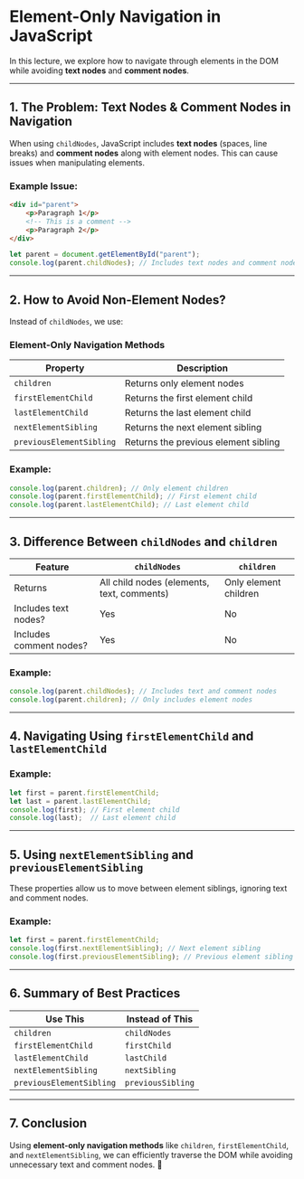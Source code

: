 # **Element-Only Navigation in JavaScript** 

In this lecture, we explore how to navigate through elements in the DOM while avoiding **text nodes** and **comment nodes**.

---

## **1. The Problem: Text Nodes & Comment Nodes in Navigation**
When using `childNodes`, JavaScript includes **text nodes** (spaces, line breaks) and **comment nodes** along with element nodes. This can cause issues when manipulating elements.

### **Example Issue:**
```html
<div id="parent">
    <p>Paragraph 1</p>
    <!-- This is a comment -->
    <p>Paragraph 2</p>
</div>
```
```javascript
let parent = document.getElementById("parent");
console.log(parent.childNodes); // Includes text nodes and comment nodes
```

---

## **2. How to Avoid Non-Element Nodes?**
Instead of `childNodes`, we use:

### **Element-Only Navigation Methods**
| Property | Description |
|----------|-------------|
| `children` | Returns only element nodes |
| `firstElementChild` | Returns the first element child |
| `lastElementChild` | Returns the last element child |
| `nextElementSibling` | Returns the next element sibling |
| `previousElementSibling` | Returns the previous element sibling |

### **Example:**
```javascript
console.log(parent.children); // Only element children
console.log(parent.firstElementChild); // First element child
console.log(parent.lastElementChild); // Last element child
```

---

## **3. Difference Between `childNodes` and `children`**
| Feature | `childNodes` | `children` |
|---------|-------------|------------|
| Returns | All child nodes (elements, text, comments) | Only element children |
| Includes text nodes? | Yes | No |
| Includes comment nodes? | Yes | No |

### **Example:**
```javascript
console.log(parent.childNodes); // Includes text and comment nodes
console.log(parent.children); // Only includes element nodes
```

---

## **4. Navigating Using `firstElementChild` and `lastElementChild`**
### **Example:**
```javascript
let first = parent.firstElementChild;
let last = parent.lastElementChild;
console.log(first); // First element child
console.log(last);  // Last element child
```

---

## **5. Using `nextElementSibling` and `previousElementSibling`**
These properties allow us to move between element siblings, ignoring text and comment nodes.

### **Example:**
```javascript
let first = parent.firstElementChild;
console.log(first.nextElementSibling); // Next element sibling
console.log(first.previousElementSibling); // Previous element sibling
```

---

## **6. Summary of Best Practices**
| Use This | Instead of This |
|----------|---------------|
| `children` | `childNodes` |
| `firstElementChild` | `firstChild` |
| `lastElementChild` | `lastChild` |
| `nextElementSibling` | `nextSibling` |
| `previousElementSibling` | `previousSibling` |

---

## **7. Conclusion**
Using **element-only navigation methods** like `children`, `firstElementChild`, and `nextElementSibling`, we can efficiently traverse the DOM while avoiding unnecessary text and comment nodes. 🚀


